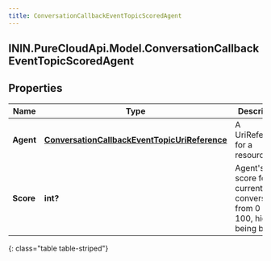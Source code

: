 ```yaml
---
title: ConversationCallbackEventTopicScoredAgent
---
```

## ININ.PureCloudApi.Model.ConversationCallbackEventTopicScoredAgent

## Properties

|Name | Type | Description | Notes|
|------------ | ------------- | ------------- | -------------|
| **Agent** | [**ConversationCallbackEventTopicUriReference**](ConversationCallbackEventTopicUriReference.html) | A UriReference for a resource | [optional] |
| **Score** | **int?** | Agent&#39;s score for the current conversation, from 0 - 100, higher being better | [optional] |
{: class="table table-striped"}


